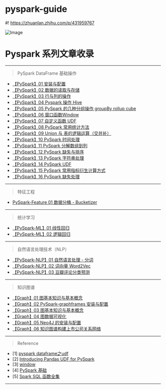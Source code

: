 # pyspark-guide

#! https://zhuanlan.zhihu.com/p/431959767

![Image](https://pic4.zhimg.com/80/v2-5a5f5ff596b2e02d8da2ebb0a31f47fa.png)

# Pyspark 系列文章收录

---

> PySpark DataFrame 基础操作

- [【PySpark】01 安装与配置](https://zhuanlan.zhihu.com/p/362807220)
- [【PySpark】02 数据的读取与存储](https://zhuanlan.zhihu.com/p/467883024)
- [【PySpark】03 行与列的操作](https://zhuanlan.zhihu.com/p/431957708)
- [【PySpark】04 Pyspark 操作 Hive](https://zhuanlan.zhihu.com/p/431956482)
- [【PySpark】05 PySpark 的几种分组操作 groupBy rollup cube](https://zhuanlan.zhihu.com/p/442465561)
- [【PySpark】06 窗口函数Window](https://zhuanlan.zhihu.com/p/446607001)
- [【PySpark】07 自定义函数 UDF](https://zhuanlan.zhihu.com/p/467884247)
- [【PySpark】08 PySpark 常用统计方法](https://zhuanlan.zhihu.com/p/467885234)
- [【PySpark】09 Union 与 表的逻辑运算（交并补）](https://zhuanlan.zhihu.com/p/450431986)
- [【PySpark】10 PySpark 时间处理](https://zhuanlan.zhihu.com/p/450636026)
- [【PySpark】11 PySpark 分解数组到列](https://zhuanlan.zhihu.com/p/450923475)
- [【PySpark】12 PySpark 缺失与排序](https://zhuanlan.zhihu.com/p/451520636)
- [【PySpark】13 PySpark 字符串处理](https://zhuanlan.zhihu.com/p/453466957)
- [【PySpark】14 PySpark UDF](https://zhuanlan.zhihu.com/p/454208365)
- [【PySpark】15 PySpark 常用指标衍生计算方式](https://zhuanlan.zhihu.com/p/459807657)
- [【PySpark】16 PySpark 缺失处理](https://zhuanlan.zhihu.com/p/459816028)

----

> 特征工程
- [PySpark-Feature 01 数据分桶 - Bucketizer](https://zhuanlan.zhihu.com/p/467668034)

----

> 统计学习

- [【PySpark-ML】01 线性回归](https://zhuanlan.zhihu.com/p/456874094)
- [【PySpark-ML】02 逻辑回归](https://zhuanlan.zhihu.com/p/461211990)

----

> 自然语言处理技术（NLP）

- [【PySpark-NLP】01 自然语言处理 - 分词](https://zhuanlan.zhihu.com/p/455427393)
- [【PySpark-NLP】02 词向量 Word2Vec](https://zhuanlan.zhihu.com/p/467120608)
- [【PySpark-NLP】03 豆瓣评论分类预测](https://zhuanlan.zhihu.com/p/467236417)

----

> 知识图谱

- [【Graph】01 图基本知识与基本概念](https://zhuanlan.zhihu.com/p/444673704)
- [【Graph】02 PySpark-graphframes 安装与配置](https://zhuanlan.zhihu.com/p/444629870)
- [【Graph】03 图基本知识与基本概念](https://zhuanlan.zhihu.com/p/444673704)
- [【Graph】04 图数据可视化](https://zhuanlan.zhihu.com/p/444797362)
- [【Graph】05 Neo4J 的安装与配置](https://zhuanlan.zhihu.com/p/444709221)
- [【Graph】06 知识图谱构建上市公司关系网络](https://zhuanlan.zhihu.com/p/445060572)

----

> Reference

- [1] [pyspark dataframe之udf](https://blog.csdn.net/crazybean_lwb/article/details/87006752)
- [2] [Introducing Pandas UDF for PySpark](https://www.jianshu.com/p/87d70918e16e)
- [3] [window](https://blog.csdn.net/liuyingying0418/article/details/108025262)
- [4] [PySpark 基础](https://blog.csdn.net/sinat_26917383/article/details/80500349)
- [5] [Spark SQL 函数全集](https://blog.csdn.net/liam08/article/details/79663018)
----
